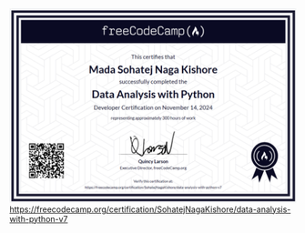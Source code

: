 
![Certificate](Data_Analysis_with_Python_.png)
https://freecodecamp.org/certification/SohatejNagaKishore/data-analysis-with-python-v7
